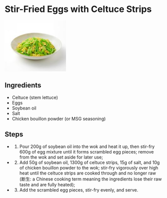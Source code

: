 # Stir-Fried Eggs with Celtuce Strips

![Stir-Fried Eggs with Celtuce Strips](../../images/%E8%8E%B4%E7%AC%8B%E4%B8%9D%E7%82%92%E9%B8%A1%E8%9B%8B.jpg)


## Ingredients
- Celtuce (stem lettuce)
- Eggs
- Soybean oil
- Salt
- Chicken bouillon powder (or MSG seasoning)

## Steps
- 1. Pour 200g of soybean oil into the wok and heat it up, then stir-fry 600g of egg mixture until it forms scrambled egg pieces; remove from the wok and set aside for later use;
- 2. Add 50g of soybean oil, 1300g of celtuce strips, 15g of salt, and 10g of chicken bouillon powder to the wok; stir-fry vigorously over high heat until the celtuce strips are cooked through and no longer raw (断生: a Chinese cooking term meaning the ingredients lose their raw taste and are fully heated);
- 3. Add the scrambled egg pieces, stir-fry evenly, and serve.